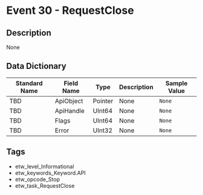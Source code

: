 # Event 30 - RequestClose

## Description
None

## Data Dictionary
|Standard Name|Field Name|Type|Description|Sample Value|
|---|---|---|---|---|
|TBD|ApiObject|Pointer|None|`None`|
|TBD|ApiHandle|UInt64|None|`None`|
|TBD|Flags|UInt64|None|`None`|
|TBD|Error|UInt32|None|`None`|

## Tags
* etw_level_Informational
* etw_keywords_Keyword.API
* etw_opcode_Stop
* etw_task_RequestClose